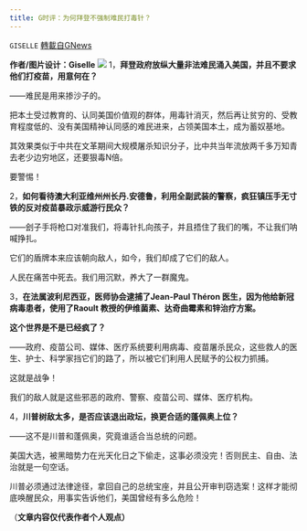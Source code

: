 ```yaml
---
title: G时评：为何拜登不强制难民打毒针？
---
```

`GISELLE` [轉載自GNews](https://gnews.org/zh-hans/1547010/)

**作者/图片设计：Giselle**
![](https://assets.gnews.org/wp-content/uploads/2021/09/吊带-绿色.png)
1，**拜登政府放纵大量非法难民涌入美国，并且不要求他们打疫苗，用意何在？**

——难民是用来掺沙子的。

把本土受过教育的、认同美国价值观的群体，用毒针消灭，然后再让贫穷的、受教育程度低的、没有美国精神认同感的难民进来，占领美国本土，成为蓄奴基地。

其效果类似于中共在文革期间大规模屠杀知识分子，比中共当年流放两千多万知青去老少边穷地区，还要狠毒N倍。

要警惕！

2，**如何看待澳大利亚维州州长丹.安德鲁，利用全副武装的警察，疯狂镇压手无寸铁的反对疫苗暴政示威游行民众？**

——刽子手将枪口对准我们，将毒针扎向孩子，并且捂住了我们的嘴，不让我们呐喊挣扎。

它们的盾牌本来应该朝向敌人，如今，我们却成了它们的敌人。

人民在痛苦中死去。我们用沉默，养大了一群魔鬼。

3，**在法属波利尼西亚，医师协会逮捕了Jean-Paul Théron 医生，因为他给新冠病毒患者，使用了Raoult 教授的伊维菌素、达奇曲霉素和锌治疗方案。**

**这个世界是不是已经疯了？**

——政府、疫苗公司、媒体、医疗系统要利用病毒、疫苗屠杀民众，这些救人的医生、护士、科学家挡它们的路了，所以被它们利用人民赋予的公权力抓捕。

这就是战争！

我们的敌人就是这些邪恶的政府、警察、疫苗公司、媒体、医疗机构。

4，**川普树敌太多，是否应该退出政坛，换更合适的蓬佩奥上位？**

——这不是川普和蓬佩奥，究竟谁适合当总统的问题。

美国大选，被黑暗势力在光天化日之下偷走，这事必须没完！否则民主、自由、法治就是一句空话。

川普必须通过法律途径，拿回自己的总统宝座，并且公开审判窃选案！这样才能彻底唤醒民众，用事实告诉他们，美国曾经有多么危险！

（**文章内容仅代表作者个人观点）**
